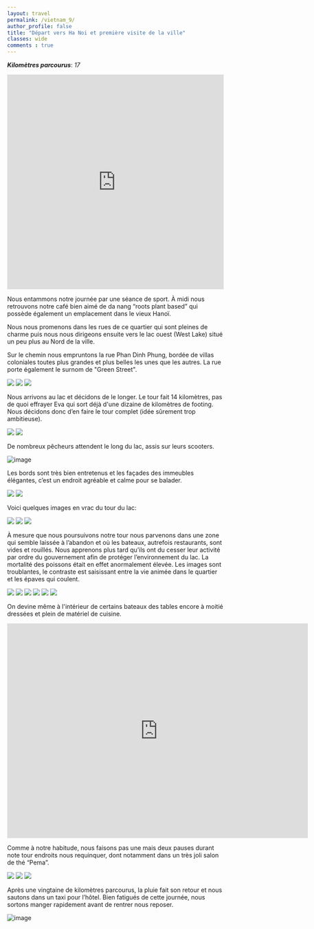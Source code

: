 ```yaml
---
layout: travel
permalink: /vietnam_9/
author_profile: false
title: "Départ vers Ha Noi et première visite de la ville"
classes: wide
comments : true
---
```


<!-- jQuery 1.8 or later, 33 KB -->
<script src="https://ajax.googleapis.com/ajax/libs/jquery/1.11.1/jquery.min.js"></script>

<!-- Fotorama from CDNJS, 19 KB -->
<link  href="https://cdnjs.cloudflare.com/ajax/libs/fotorama/4.6.4/fotorama.css" rel="stylesheet">
<script src="https://cdnjs.cloudflare.com/ajax/libs/fotorama/4.6.4/fotorama.js"></script>

***Kilomètres parcourus***: *17*

<iframe src="https://www.google.com/maps/d/u/0/embed?mid=11PtNyd1pYtsnx1rX4UirpZr0OX4wetK6" width="100%" height="500" frameBorder="0"></iframe>

<br>

Nous entammons notre journée par une séance de sport. À midi nous retrouvons notre café bien aimé de da nang “roots plant based” qui possède également un emplacement dans le vieux Hanoï. 

Nous nous promenons dans les rues de ce quartier qui sont pleines de charme puis nous nous dirigeons ensuite vers le lac ouest (West Lake) situé un peu plus au Nord de la ville.

Sur le chemin nous empruntons la rue Phan Dinh Phung, bordée de villas coloniales toutes plus grandes et plus belles les unes que les autres. La rue porte également le surnom de "Green Street".

<div class="fotorama">
  <img src="https://drive.google.com/uc?id=1rH6xSXQ1W83y3R_X3DjwfeB_IetCPPmD">
  <img src="https://drive.google.com/uc?id=1abMrmzVgnTJPaDd2k_TS0H34OpMAFrp-">
  <img src="https://drive.google.com/uc?id=1zh1WJayILtO8lesbtlcl76ny8TyxSZ-J">
</div>

Nous arrivons au lac et décidons de le longer. Le tour fait 14 kilomètres, pas de quoi effrayer Eva qui sort déjà d'une dizaine de kilomètres de footing. Nous décidons donc d’en faire le tour complet (idée sûrement trop ambitieuse). 

<div class="fotorama">
  <img src="https://drive.google.com/uc?id=1pIr7IVpYaPRMGybEa6OWCSATTcdJMGDV">
  <img src="https://drive.google.com/uc?id=1HXw3Mxg9QhITmUkymuagmDEfi-Sd6u9H">
</div>

De nombreux pêcheurs attendent le long du lac, assis sur leurs scooters.

![image](https://drive.google.com/uc?id=1x9gt9VANvNvJUwDGGIPOW10gB380I0rA)

Les bords sont très bien entretenus et les façades des immeubles élégantes, c’est un endroit agréable et calme pour se balader.

<div class="fotorama">
  <img src="https://drive.google.com/uc?id=1f70ZvKmaOXSaufG15OnhxEURmUJmNbn_">
  <img src="https://drive.google.com/uc?id=13Pzk8ppRaOeYj_m9UDHuVRlwkIzf9VNi">
</div>

Voici quelques images en vrac du tour du lac:

<div class="fotorama">
  <img src="https://drive.google.com/uc?id=1uVAhiemrPKj8LX3bpzBYJu8uhJPBsee3">
  <img src="https://drive.google.com/uc?id=1YAiLdVozUGn2Oqvfk5P4rsgx48i4aK5c">
  <img src="https://drive.google.com/uc?id=1j4QHWUolGDfzUY6BEX_Wg86Q5gk9ev_m">
</div>

À mesure que nous poursuivons notre tour nous parvenons dans une zone qui semble laissée à l’abandon et où les bateaux, autrefois restaurants, sont vides et rouillés. Nous apprenons plus tard qu’ils ont du cesser leur activité par ordre du gouvernement afin de protéger l’environnement du lac. La mortalité des poissons était en effet anormalement élevée. Les images sont troublantes, le contraste est saisissant entre la vie animée dans le quartier et les épaves qui coulent. 

<div class="fotorama">
  <img src="https://drive.google.com/uc?id=1YBOF8dX21npc5Gf_PoNysSj3H6D1uKcd">
  <img src="https://drive.google.com/uc?id=1klxmvDcvD3tFq8Zgn6JUo7ChWdjF6iyR">
  <img src="https://drive.google.com/uc?id=11LrEMWJ7RKkGoxy-DdrKtMAnIXaxqBPn">
  <img src="https://drive.google.com/uc?id=1Nbnja0lKooknDKP8EtvGTfVephQsbYJS">
  <img src="https://drive.google.com/uc?id=1dMGLiM938TPsjkPCII6QVmDhXwdwUOp9">
  <img src="https://drive.google.com/uc?id=1Ab98CN5s-bat-RVunXsZ18wnaV3LVp0E">
</div>

On devine même à l'intérieur de certains bateaux des tables encore à moitié dressées et plein de matériel de cuisine.

<iframe width="700" height="500" src="https://www.youtube.com/embed/pOvvUbSLo_s" frameborder="0" allow="accelerometer; autoplay; encrypted-media; gyroscope; picture-in-picture" allowfullscreen></iframe>

<br>

Comme à notre habitude, nous  faisons  pas une mais deux pauses durant note tour endroits  nous requinquer, dont notamment dans un très joli salon de thé “Pema”.  

<div class="fotorama">
  <img src="https://drive.google.com/uc?id=125AbMaqtWSt9hS9KrSDNPClQTCB0LFHF">
  <img src="https://drive.google.com/uc?id=1MPQg1OxeN5Z-qO8Z-IcvSPAeifMbm7kb">
  <img src="https://drive.google.com/uc?id=1BpA6iE6X-WVxpEnEfAfLfbP-07CJbGBk">
</div>

Après une vingtaine de kilomètres parcourus, la pluie  fait son retour et nous sautons dans un taxi pour l’hôtel. Bien fatigués de cette journée, nous sortons manger rapidement avant de rentrer nous reposer. 

![image](https://drive.google.com/uc?id=1kZ7lJm9T1-WUAbBbzqip1fftY5Ndt5K0)